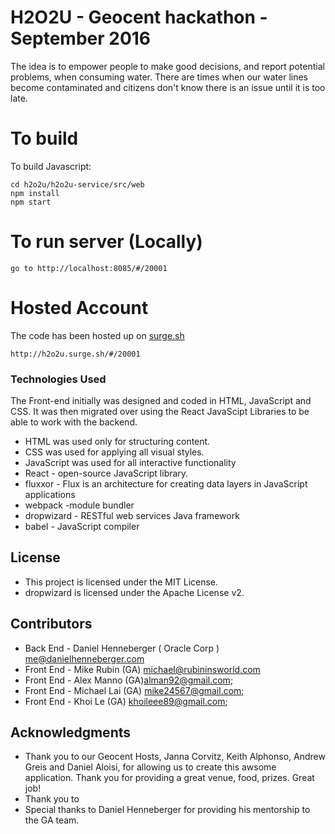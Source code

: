 # H2O2U - Geocent hackathon - September 2016
The idea is to empower people to make good decisions, and report potential problems,
 when consuming water. There are times when our water lines become contaminated and citizens don't know there is an issue until it is too late.

# To build
To build Javascript:
```
cd h2o2u/h2o2u-service/src/web
npm install   
npm start

```

# To run server (Locally)

```
go to http://localhost:8085/#/20001
```

# Hosted Account
The code has been hosted up on [surge.sh](https://surge.sh/)

```
http://h2o2u.surge.sh/#/20001

```

### Technologies Used
The Front-end initially was designed and coded in HTML, JavaScript and CSS. It
was then migrated over using the React JavaScipt Libraries to be able to work
with the backend.

* HTML was used only for structuring content.
* CSS was used for applying all visual styles.
* JavaScript was used for all interactive functionality
* React - open-source JavaScript library.
* fluxxor - Flux is an architecture for creating data layers in JavaScript applications
* webpack -module bundler
* dropwizard - RESTful web services Java framework
* babel - JavaScript compiler


## License

* This project is licensed under the MIT License.
* dropwizard is licensed under the Apache License v2.


## Contributors
* Back End -  Daniel Henneberger ( Oracle Corp ) me@danielhenneberger.com
* Front End  - Mike Rubin (GA) michael@rubininsworld.com
* Front End  - Alex Manno (GA)alman92@gmail.com;
* Front End  - Michael Lai (GA) mike24567@gmail.com;
* Front End  - Khoi Le (GA) khoileee89@gmail.com;

## Acknowledgments

* Thank you to our Geocent Hosts, Janna Corvitz, Keith Alphonso, Andrew Greis and Daniel Aloisi, for allowing us to create this awsome application. Thank you for providing a great venue, food, prizes.  Great job!
* Thank you to
* Special thanks to Daniel Henneberger for providing his mentorship to the GA team.  
